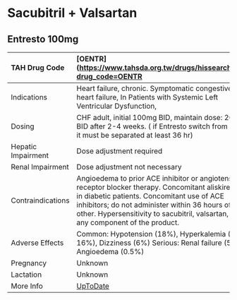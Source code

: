 # Sacubitril + Valsartan

## Entresto 100mg

| TAH Drug Code      | [OENTR](https://www.tahsda.org.tw/drugs/hissearch.php?drug_code=OENTR                                                                                                                                                                                                                         |
|:-------------------|:----------------------------------------------------------------------------------------------------------------------------------------------------------------------------------------------------------------------------------------------------------------------------------------------|
| Indications        | Heart failure, chronic. Symptomatic congestive heart failure, In Patients with Systemic Left Ventricular Dysfunction,                                                                                                                                                                         |
| Dosing             | CHF adult, initial 100mg BID, maintain dose: 200mg BID after 2-4 weeks. ( if Entresto switch from ACEI, it must be separated at least 36 hr)                                                                                                                                                  |
| Hepatic Impairment | Dose adjustment required                                                                                                                                                                                                                                                                      |
| Renal Impairment   | Dose adjustment not necessary                                                                                                                                                                                                                                                                 |
| Contraindications  | Angioedema to prior ACE inhibitor or angiotensin II receptor blocker therapy. Concomitant aliskiren use in diabetic patients. Concomitant use of ACE inhibitors; do not administer within 36 hours of each other. Hypersensitivity to sacubitril, valsartan, or any component of the product. |
| Adverse Effects    | Common: Hypotension (18%), Hyperkalemia (12-16%), Dizziness (6%) Serious: Renal failure (5%), Angioedema (0.5%)                                                                                                                                                                               |
| Pregnancy          | Unknown                                                                                                                                                                                                                                                                                       |
| Lactation          | Unknown                                                                                                                                                                                                                                                                                       |
| More Info          | [UpToDate](https://www.uptodate.com/contents/sacubitril-and-valsartan-drug-information)                                                                                                                                                                                                       |


